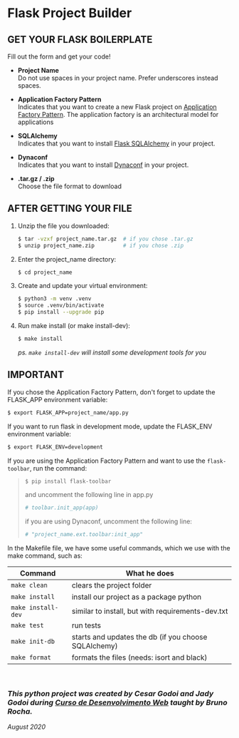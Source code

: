 # Flask Project Builder


## GET YOUR FLASK BOILERPLATE
Fill out the form and get your code!

- **Project Name**   
Do not use spaces in your project name. Prefer underscores instead spaces.

- **Application Factory Pattern**   
Indicates that you want to create a new Flask project on [Application Factory Pattern](https://flask.palletsprojects.com/en/1.1.x/patterns/appfactories/). The application factory is an architectural model for applications


- **SQLAlchemy**   
Indicates that you want to install [Flask SQLAlchemy](https://flask-sqlalchemy.palletsprojects.com/en/2.x/) in your project.

- **Dynaconf**   
Indicates that you want to install [Dynaconf](https://dynaconf.readthedocs.io/en/docs_223/) in your project.

- **.tar.gz / .zip**   
Choose the file format to download

## AFTER GETTING YOUR FILE

1. Unzip the file you downloaded:  
   ~~~sh
   $ tar -vzxf project_name.tar.gz  # if you chose .tar.gz
   $ unzip project_name.zip         # if you chose .zip
   ~~~
2. Enter the project_name directory:
   ~~~sh
   $ cd project_name
   ~~~
3. Create and update your virtual environment:
   ~~~sh
   $ python3 -m venv .venv
   $ source .venv/bin/activate
   $ pip install --upgrade pip
   ~~~
4. Run make install (or make install-dev):
   ~~~sh
   $ make install
   ~~~
   _ps. `make install-dev` will install some development tools for you_

## IMPORTANT

If you chose the Application Factory Pattern, don't forget to update the FLASK_APP environment variable:
~~~sh
$ export FLASK_APP=project_name/app.py
~~~

If you want to run flask in development mode, update the FLASK_ENV environment variable:
~~~sh
$ export FLASK_ENV=development
~~~

If you are using the Application Factory Pattern and want to use the `flask-toolbar`, run the command:
> ~~~sh
> $ pip install flask-toolbar
> ~~~
> 
> and uncomment the following line in app.py
> ~~~toml
> # toolbar.init_app(app)
> ~~~
> if you are using Dynaconf, uncomment the following line:
> ~~~toml
> # "project_name.ext.toolbar:init_app" 
> ~~~

In the Makefile file, we have some useful commands, which we use with the make command, such as:

| Command            | What he does                                         |
| ------------------ | ---------------------------------------------------- |
| `make clean`       | clears the project folder                            |
| `make install`     | install our project as a package python              |
| `make install-dev` | similar to install, but with requirements-dev.txt    |
| `make test`        | run tests                                            |
| `make init-db`     | starts and updates the db (if you choose SQLAlchemy) |
| `make format`      | formats the files (needs: isort and black)           |

<br>

### _This python project was created by **Cesar Godoi** and **Jady Godoi** during [Curso de Desenvolvimento Web](http://skip.gg/curso-flask-codeshow) taught by **Bruno Rocha**._
_August 2020_ 